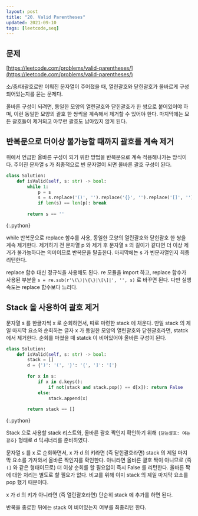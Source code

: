 ```yaml
---
layout: post
title: "20. Valid Parentheses"
updated: 2021-09-10
tags: [leetcode,seq]
---
```


## 문제

[https://leetcode.com/problems/valid-parentheses/](https://leetcode.com/problems/valid-parentheses/)

소/중/대괄호로만 이뤄진 문자열이 주어졌을 때, 열린괄호와 닫힌괄호가 올바르게 구성되어있는지를 묻는 문제다.

올바른 구성이 되려면, 동일한 모양의 열린괄호와 닫힌괄호가 한 쌍으로 붙어있어야 하며, 이런 동일한 모양의 괄호 한 쌍씩을 계속해서 제거할 수 있어야 한다. 마지막에는 모든 괄호들이 제거되고 아무런 괄호도 남아있지 않게 된다.

## 반복문으로 더이상 불가능할 때까지 괄호를 계속 제거

위에서 언급한 올바른 구성이 되기 위한 방법을 반복문으로 계속 적용해나가는 방식이다. 주어진 문자열 s 가 최종적으로 빈 문자열이 되면 올바른 괄호 구성이 된다.

```python
class Solution:
    def isValid(self, s: str) -> bool:
        while 1:
            p = s
            s = s.replace('()', '').replace('{}', '').replace('[]', '')
            if len(s) == len(p): break
        
        return s == ''
```
{:.python}

while 반복문으로 replace 함수를 사용, 동일한 모양의 열린괄호와 닫힌괄호 한 쌍을 계속 제거한다. 제거하기 전 문자열 p 와 제거 후 문자열 s 의 길이가 같다면 더 이상 제거가 불가능하다는 의미이므로 반복문을 탈출한다. 마지막에는 s 가 빈문자열인지 최종리턴한다.

replace 함수 대신 정규식을 사용해도 된다. re 모듈을 import 하고, replace 함수가 사용된 부분을 `s = re.sub(r'\(\)|\{\}|\[\]|', '', s)` 로 바꾸면 된다. 다만 실행속도는 replace 함수보다 느리다.

## Stack 을 사용하여 괄호 제거

문자열 s 를 한글자씩 x 로 순회하면서, 따로 마련한 stack 에 채운다. 만일 stack 의 제일 마지막 요소와 순회하는 글자 x 가 동일한 모양의 열린괄호와 닫힌괄호라면, statck 에서 제거한다. 순회를 마쳤을 때 statck 이 비어있어야 올바른 구성이 된다.

```python
class Solution:
    def isValid(self, s: str) -> bool:
        stack = []
        d = {')': '(', '}': '{', ']': '['}
        
        for x in s:
            if x in d.keys():
                if not(stack and stack.pop() == d[x]): return False
            else:
                stack.append(x)
        
        return stack == []
```
{:.python}

Stack 으로 사용할 stack 리스트와, 올바른 괄호 짝인지 확인하기 위해 `{닫는괄호: 여는괄호}` 형태로 d 딕셔너리를 준비하였다.

문자열 s 를 x 로 순회하면서, x 가 d 의 키라면 (즉 닫힌괄호라면) stack 의 제일 마지막 요소를 가져와서 올바른 짝인지를 확인한다. 아니라면 올바른 괄호 짝이 아니므로 (즉 `(]` 와 같은 형태이므로) 더 이상 순회를 할 필요없이 즉시 False 를 리턴한다. 올바른 짝에 대한 처리는 별도로 할 필요가 없다. 비교를 위해 이미 stack 의 제일 마지막 요소를 pop 했기 때문이다.

x 가 d 의 키가 아니라면 (즉 열린괄호라면) 단순히 stack 에 추가를 하면 된다.

반복을 종료한 뒤에는 stack 이 비어있는지 여부를 최종리턴 한다.